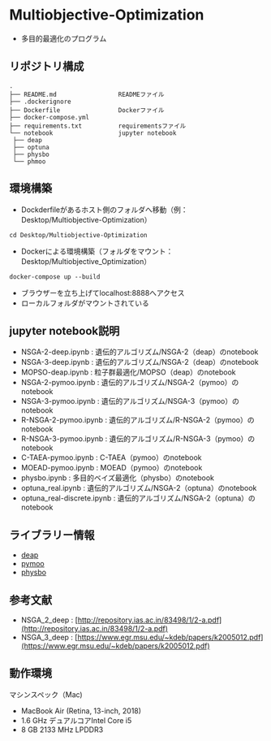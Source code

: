 # Multiobjective-Optimization
* 多目的最適化のプログラム

## リポジトリ構成
```
.
├── README.md                 READMEファイル
├── .dockerignore        
├── Dockerfile                Dockerファイル
├── docker-compose.yml
├── requirements.txt          requirementsファイル
└── notebook                  jupyter notebook
 ├── deap
 ├── optuna
 ├── physbo
 └── phmoo
```

## 環境構築

* Dockderfileがあるホスト側のフォルダへ移動（例：Desktop/Multiobjective-Optimization）
```
cd Desktop/Multiobjective-Optimization
```

* Dockerによる環境構築（フォルダをマウント：Desktop/Multiobjective_Optimization）
```
docker-compose up --build
```

* ブラウザーを立ち上げてlocalhost:8888へアクセス
* ローカルフォルダがマウントされている

## jupyter notebook説明
* NSGA-2-deep.ipynb : 遺伝的アルゴリズム/NSGA-2（deap）のnotebook
* NSGA-3-deep.ipynb : 遺伝的アルゴリズム/NSGA-2（deap）のnotebook
* MOPSO-deap.ipynb : 粒子群最適化/MOPSO（deap）のnotebook
* NSGA-2-pymoo.ipynb : 遺伝的アルゴリズム/NSGA-2（pymoo）のnotebook
* NSGA-3-pymoo.ipynb : 遺伝的アルゴリズム/NSGA-3（pymoo）のnotebook
* R-NSGA-2-pymoo.ipynb : 遺伝的アルゴリズム/R-NSGA-2（pymoo）のnotebook
* R-NSGA-3-pymoo.ipynb : 遺伝的アルゴリズム/R-NSGA-3（pymoo）のnotebook
* C-TAEA-pymoo.ipynb : C-TAEA（pymoo）のnotebook
* MOEAD-pymoo.ipynb : MOEAD（pymoo）のnotebook
* physbo.ipynb : 多目的ベイズ最適化（physbo）のnotebook
* optuna_real.ipynb : 遺伝的アルゴリズム/NSGA-2（optuna）のnotebook
* optuna_real-discrete.ipynb : 遺伝的アルゴリズム/NSGA-2（optuna）のnotebook

## ライブラリー情報
* [deap](https://github.com/DEAP/deap)
* [pymoo](https://github.com/msu-coinlab/pymoo)
* [physbo](https://github.com/issp-center-dev/PHYSBO)

## 参考文献
* NSGA_2_deep : [http://repository.ias.ac.in/83498/1/2-a.pdf](http://repository.ias.ac.in/83498/1/2-a.pdf)
* NSGA_3_deep : [https://www.egr.msu.edu/~kdeb/papers/k2005012.pdf](https://www.egr.msu.edu/~kdeb/papers/k2005012.pdf)


## 動作環境
マシンスペック（Mac)
- MacBook Air (Retina, 13-inch, 2018)
- 1.6 GHz デュアルコアIntel Core i5
- 8 GB 2133 MHz LPDDR3
